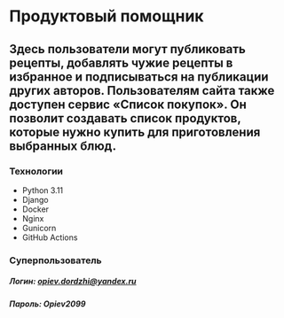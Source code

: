 # Продуктовый помощник
## Здесь пользователи могут публиковать рецепты, добавлять чужие рецепты в избранное и подписываться на публикации других авторов. Пользователям сайта также доступен сервис «Список покупок». Он позволит создавать список продуктов, которые нужно купить для приготовления выбранных блюд.

### Технологии
- Python 3.11
- Django
- Docker
- Nginx
- Gunicorn
- GitHub Actions

### Суперпользователь
##### Логин: opiev.dordzhi@yandex.ru
##### Пароль: Opiev2099
